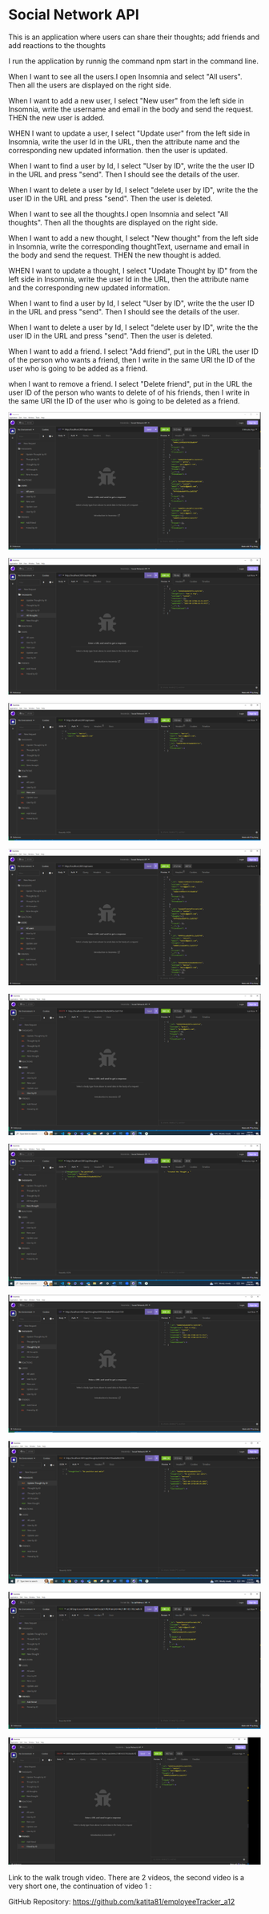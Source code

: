 # Social Network API
This is an  application where users can share their thoughts; add friends and add reactions to the thoughts

I run the application by runnig the command npm start in the command line.

When I want to see all the users.I open Insomnia and select "All users".
Then all the users are displayed on the right side.

When I want to add a new user, I select "New user" from the left side in Insomnia, write the username and email in the body and send the request.
THEN the new user is added.

WHEN I want to update a user, I select "Update user" from the left side in Insomnia, write the user Id in the URL, then the attribute name and the corresponding new updated information.
then the user is updated.

When I want to find a user by Id, I select "User by ID", write the the user ID in the URL and press "send".
Then I should see the details of the user.

When I want to delete a user by Id, I select "delete user by ID", write the the user ID in the URL and press "send".
Then the user is deleted.

When I want to see all the thoughts.I open Insomnia and select "All thoughts".
Then all the thoughts are displayed on the right side.

When I want to add a new thought, I select "New thought" from the left side in Insomnia, write the corresponding thoughtText, username and email in the body and send the request.
THEN the new thought is added.

WHEN I want to update a thought, I select "Update Thought by ID" from the left side in Insomnia, write the user Id in the URL, then the attribute name and the corresponding new updated information.

When I want to find a user by Id, I select "User by ID", write the the user ID in the URL and press "send".
Then I should see the details of the user.

When I want to delete a user by Id, I select "delete user by ID", write the the user ID in the URL and press "send".
Then the user is deleted.

When I want to add a friend. I select "Add friend", put in the URL the user ID of the person who wants a friend, then I write in the same URl the ID of the user who is going to be added as a friend.

when I want to remove a friend. I select "Delete friend", put in the URL the user ID of the person who wants to delete of of his friends, then I write in the same URl the ID of the user who is going to be deleted as a friend.


![See all users](images/1_allUsers.png)

![See all thoughts](images/2_allThoughts.png)

![Add user](images/3_addUser.png)

![Added user](images/4_userAdded.png)

![Find user by ID](images/5_findUserById.png)

![Create thought](images/6_createNewThought.png)

![Find thought by ID](images/7_findThoughtById.png)

![Update thought](images/8_updateThought.png)

![Add friend](images/9_addFriend.png)

![Delete friend](images/10_deleteFriend.png)

Link to the walk trough video. There are 2 videos, the second video is a very short one, the continuation of video 1 :


GitHub Repository:
<https://github.com/katita81/employeeTracker_a12>

